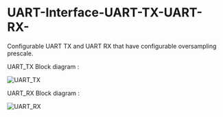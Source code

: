 # UART-Interface-UART-TX-UART-RX-
Configurable UART TX and UART RX that have configurable oversampling prescale.

UART_TX Block diagram :

![UART_TX](https://user-images.githubusercontent.com/87245386/182994860-7650df3b-efa0-485e-95fb-042355cfa7dc.PNG)

UART_RX Block diagram :

![UART_RX](https://user-images.githubusercontent.com/87245386/182994951-86410a5c-7d3a-4413-a762-8e435cf510cf.PNG)

